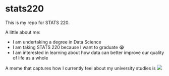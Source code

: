 # stats220

This is my repo for STATS 220. 

A little about me:

- I am undertaking a degree in Data Science
- I am taking STATS 220 because I want to graduate 😭
- I am interested in learning about how data can better improve our quality of life as a whole

A meme that captures how I currently feel about my university studies is ![](https://c.tenor.com/8druEACXtX8AAAAd/tenor.gif)
